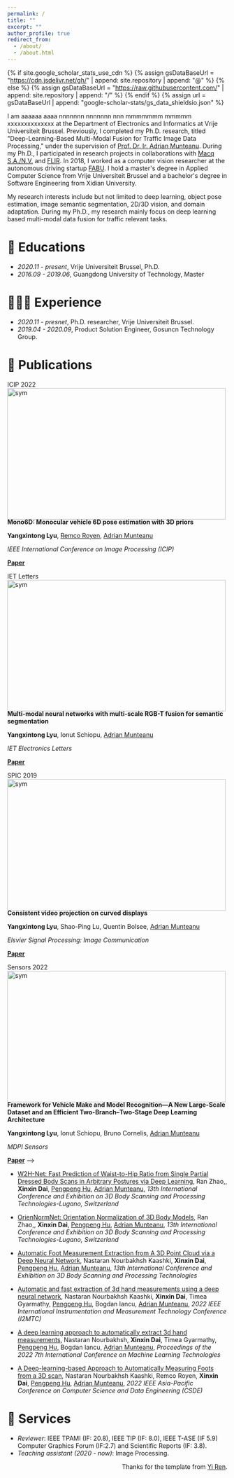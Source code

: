 ```yaml
---
permalink: /
title: ""
excerpt: ""
author_profile: true
redirect_from: 
  - /about/
  - /about.html
---
```


{% if site.google_scholar_stats_use_cdn %}
{% assign gsDataBaseUrl = "https://cdn.jsdelivr.net/gh/" | append: site.repository | append: "@" %}
{% else %}
{% assign gsDataBaseUrl = "https://raw.githubusercontent.com/" | append: site.repository | append: "/" %}
{% endif %}
{% assign url = gsDataBaseUrl | append: "google-scholar-stats/gs_data_shieldsio.json" %}

<span class='anchor' id='about-me'></span>


I am aaaaaa  aaaa   nnnnnnn nnnnnnn nnn mmmmmmm  mmmmm  xxxxxxxxxxxxxx at the Department of Electronics and Informatics at Vrije Universiteit Brussel. Previously, I completed my Ph.D. research, titled "Deep-Learning-Based Multi-Modal Fusion for Traffic Image Data Processing," under the supervision of [Prof. Dr. Ir. Adrian Munteanu](https://www.etrovub.be/people/member/about-bio/acmuntea/). During my Ph.D., I participated in research projects in collaborations with [Macq S.A./N.V.](https://mobility.macq.eu/) and [FLIR](https://www.flir.eu/). In 2018, I worked as a computer vision researcher at the autonomous driving startup [FABU](https://www.fabu.ai/). I hold a master's degree in Applied Computer Science from Vrije Universiteit Brussel and a bachelor's degree in Software Engineering from Xidian University.

My research interests include but not limited to deep learning, object pose estimation, image semantic segmentation, 2D/3D vision, and domain adaptation. During my Ph.D., my research mainly focus on deep learning based multi-modal data fusion for traffic relevant tasks.

<!-- # 🔥 News
- *2022.02*: &nbsp;🎉🎉 Lorem ipsum dolor sit amet, consectetur adipiscing elit. Vivamus ornare aliquet ipsum, ac tempus justo dapibus sit amet. 
- *2022.02*: &nbsp;🎉🎉 Lorem ipsum dolor sit amet, consectetur adipiscing elit. Vivamus ornare aliquet ipsum, ac tempus justo dapibus sit amet.  -->
<span class='anchor' id='educations'></span>
# 📖 Educations
- *2020.11 - present*, Vrije Universiteit Brussel, Ph.D.
- *2016.09 - 2019.06*, Guangdong University of Technology, Master 

<span class='anchor' id='experience'></span>
# 🧗🏻‍♀️ Experience
- *2020.11 - presnet*, Ph.D. researcher, Vrije Universiteit Brussel.
- *2019.04 - 2020.09*, Product Solution Engineer, Gosuncn Technology Group. 

<span class='anchor' id='publications'></span>
# 📝 Publications 

<!-- W6DNet -->
<!-- <div class='paper-box'><div class='paper-box-image'><div><div class="badge">TIM 2024</div><img src='images/500x300.png' alt="sym" width="100%"></div></div> -->
<!-- <div class='paper-box'><div class='paper-box-image'><div style="height: 300px; width: 500px;"><div class="badge">TIM 2024</div><img src='images/pubs/w6dnet/pipeline.png' onmouseout="this.src='images/pubs/w6dnet/pipeline.png';" onmouseover="this.src='images/pubs/w6dnet/dataset.png';" alt="sym" style="height: auto; width: 100%;" object-fit="contain"></div></div>
<div class='paper-box-text' markdown="1">

**W6DNet: Weakly-supervised Domain Adaptation for Monocular Vehicle 6D Pose Estimation with 3D Priors and Synthetic Data**

**Yangxintong Lyu**, [Remco Royen](https://remcoroyen.github.io/), Adrian Munteanu

*IEEE Transactions on Instrumentation and Measurement*

[**Code**](https://github.com/YangLyu-123/TIM-W6DNet)|[**Paper**](https://ieeexplore.ieee.org/abstract/document/10443331)
</div>
</div>

<!-- Mono6D -->
<div class='paper-box'><div class='paper-box-image'><div style="height: 300px; width: 500px;"><div class="badge">ICIP 2022</div><img src='images/pubs/mono6d/pipeline.png' onmouseout="this.src='images/pubs/mono6d/pipeline.png';" onmouseover="this.src='images/pubs/mono6d/vis_results.png';" alt="sym" style="height: 100%; width: auto;" object-fit="contain"></div></div>
<div class='paper-box-text' markdown="1">

**Mono6D: Monocular vehicle 6D pose estimation with 3D priors**

**Yangxintong Lyu**, [Remco Royen](https://remcoroyen.github.io/), [Adrian Munteanu](https://www.etrovub.be/people/member/about-bio/acmuntea/)

*IEEE International Conference on Image Processing (ICIP)*

[**Paper**](https://ieeexplore.ieee.org/abstract/document/9897311/)
</div>
</div>

<!-- RGBT -->
<div class='paper-box'><div class='paper-box-image'><div style="height: 300px; width: 500px;"><div class="badge">IET Letters</div><img src='images/pubs/rgbt/pipeline.png' onmouseout="this.src='images/pubs/rgbt/pipeline.png';" onmouseover="this.src='images/pubs/rgbt/vis_result.png';" alt="sym" style="height: 100%; width: auto;" object-fit="contain"></div></div>
<div class='paper-box-text' markdown="1">

**Multi-modal neural networks with multi-scale RGB-T fusion for semantic segmentation**

**Yangxintong Lyu**, Ionut Schiopu, [Adrian Munteanu](https://www.etrovub.be/people/member/about-bio/acmuntea/)

*IET Electronics Letters*

[**Paper**](https://ietresearch.onlinelibrary.wiley.com/doi/abs/10.1049/el.2020.1635)
</div>
</div>

<!-- Curved -->
<div class='paper-box'><div class='paper-box-image'><div style="height: 300px; width: 500px;"><div class="badge">SPIC 2019</div><img src='images/pubs/curved/vr_setting.jpg' onmouseout="this.src='images/pubs/curved/vr_setting.jpg';" onmouseover="this.src='images/pubs/curved/curved_surface.png';" alt="sym" style="height: 100%; width: auto;" object-fit="contain"></div></div>
<div class='paper-box-text' markdown="1">

**Consistent video projection on curved displays**

**Yangxintong Lyu**, Shao-Ping Lu, Quentin Bolsee, [Adrian Munteanu](https://www.etrovub.be/people/member/about-bio/acmuntea/)

*Elsvier Signal Processing: Image Communication*

[**Paper**](https://www.sciencedirect.com/science/article/pii/S0923596518309457)
</div>
</div>

<!-- VMMR -->
<div class='paper-box'><div class='paper-box-image'><div style="height: 300px; width: 500px;"><div class="badge">Sensors 2022</div><img src='images/pubs/vmmr/pipeline.png' onmouseout="this.src='images/pubs/vmmr/pipeline.png';" onmouseover="this.src='images/pubs/vmmr/vis_result.png';" alt="sym" style="height: auto; width: 100%;" object-fit="contain"></div></div>
<div class='paper-box-text' markdown="1">

**Framework for Vehicle Make and Model Recognition—A New Large-Scale Dataset and an Efficient Two-Branch–Two-Stage Deep Learning Architecture**

**Yangxintong Lyu**, Ionut Schiopu, Bruno Cornelis, [Adrian Munteanu](https://www.etrovub.be/people/member/about-bio/acmuntea/)

*MDPI Sensors*

[**Paper**](https://www.mdpi.com/1424-8220/22/21/8439)  -->
</div>
</div>
<!-- - [Lorem ipsum dolor sit amet, consectetur adipiscing elit. Vivamus ornare aliquet ipsum, ac tempus justo dapibus sit amet](https://github.com), A, B, C, **CVPR 2020**  -->

- [W2H-Net: Fast Prediction of Waist-to-Hip Ratio from Single Partial Dressed Body Scans in Arbitrary Postures via Deep Learning](https://ieeexplore.ieee.org/stamp/stamp.jsp?arnumber=10448641), Ran Zhao,, **Xinxin Dai**, [Pengpeng Hu](https://ai4engineeringlab.netlify.app/), [Adrian Munteanu](https://www.etrovub.be/people/member/about-bio/acmuntea/), *13th International Conference and Exhibition on 3D Body Scanning and Processing Technologies-Lugano, Switzerland*


- [OrienNormNet: Orientation Normalization of 3D Body Models](https://www.researchgate.net/profile/Pengpeng-Hu/publication/363055957_OrienNormNet_Orientation_Normalization_of_3D_Body_Models/links/630c9ecc1ddd4470211a2e92/OrienNormNet-Orientation-Normalization-of-3D-Body-Models.pdf), Ran Zhao,, **Xinxin Dai**, [Pengpeng Hu](https://ai4engineeringlab.netlify.app/), [Adrian Munteanu](https://www.etrovub.be/people/member/about-bio/acmuntea/), *13th International Conference and Exhibition on 3D Body Scanning and Processing Technologies-Lugano, Switzerland*

- [Automatic Foot Measurement Extraction from A 3D Point Cloud via a Deep Neural Network](https://www.researchgate.net/profile/Pengpeng-Hu/publication/364718120_Automatic_Foot_Measurement_Extraction_from_a_3D_Point_Cloud_via_a_Deep_Neural_Network/links/63f168f731cb6a6d1d122d5f/Automatic-Foot-Measurement-Extraction-from-a-3D-Point-Cloud-via-a-Deep-Neural-Network.pdf), Nastaran Nourbakhsh Kaashki, **Xinxin Dai**, [Pengpeng Hu](https://ai4engineeringlab.netlify.app/), [Adrian Munteanu](https://www.etrovub.be/people/member/about-bio/acmuntea/), *13th International Conference and Exhibition on 3D Body Scanning and Processing Technologies*

- [Automatic and fast extraction of 3d hand measurements using a deep neural network](https://ieeexplore.ieee.org/stamp/stamp.jsp?arnumber=9806686), Nastaran Nourbakhsh Kaashki, **Xinxin Dai**, Timea Gyarmathy, [Pengpeng Hu](https://ai4engineeringlab.netlify.app/), Bogdan Iancu, [Adrian Munteanu](https://www.etrovub.be/people/member/about-bio/acmuntea/), *2022 IEEE International Instrumentation and Measurement Technology Conference (I2MTC)*

- [A deep learning approach to automatically extract 3d hand measurements](https://dl.acm.org/doi/abs/10.1145/3529399.3529423), Nastaran Nourbakhsh, **Xinxin Dai**, Timea Gyarmathy, [Pengpeng Hu](https://ai4engineeringlab.netlify.app/), Bogdan Iancu, [Adrian Munteanu](https://www.etrovub.be/people/member/about-bio/acmuntea/), *Proceedings of the 2022 7th International Conference on Machine Learning Technologies*

- [A Deep-learning-based Approach to Automatically Measuring Foots from a 3D scan](https://ieeexplore.ieee.org/stamp/stamp.jsp?arnumber=10089290), Nastaran Nourbakhsh Kaashki, Remco Royen, **Xinxin Dai**, [Pengpeng Hu](https://ai4engineeringlab.netlify.app/), [Adrian Munteanu](https://www.etrovub.be/people/member/about-bio/acmuntea/), *2022 IEEE Asia-Pacific Conference on Computer Science and Data Engineering (CSDE)*

<!--<span class='anchor' id='hornors-and-awards'></span>
# 🎖 Honors and Awards
- *National Scholarship*, awarded by the Chinese Ministry of Education (*top 1%*). 
- The 3rd prize in Shaanxi province, ACM/ICPC. 
- The 2nd prize in Shaanxi province, Contemporary Undergraduate Mathematical Contest in Modeling. -->

<span class='anchor' id='services'></span>
# 🌟 Services
- *Reviewer*: IEEE TPAMI (IF: 20.8), IEEE TIP (IF: 8.0), IEEE T-ASE (IF 5.9) Computer Graphics Forum (IF:2.7) and Scientific Reports (IF: 3.8).
- *Teaching assistant (2020 - now)*: Image Processing.


<div align="right">Thanks for the template from <a href="https://github.com/RayeRen/acad-homepage.github.io">Yi Ren</a>.</div>


<!-- # 💬 Invited Talks
- *2021.06*, Lorem ipsum dolor sit amet, consectetur adipiscing elit. Vivamus ornare aliquet ipsum, ac tempus justo dapibus sit amet. 
- *2021.03*, Lorem ipsum dolor sit amet, consectetur adipiscing elit. Vivamus ornare aliquet ipsum, ac tempus justo dapibus sit amet.  \| [\[video\]](https://github.com/) -->

<!-- # 💻 Internships
- *2019.05 - 2020.02*, [Lorem](https://github.com/), China. -->

